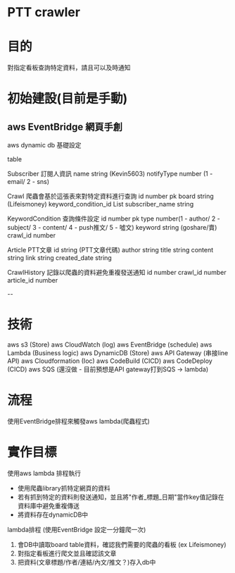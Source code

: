 # PTT crawler

# 目的
對指定看板查詢特定資料，請且可以及時通知

# 初始建設(目前是手動)
aws EventBridge 網頁手創
---
aws dynamic db 基礎設定

table

Subscriber 訂閱人資訊
    name string (Kevin5603)
    notifyType number (1 - email/ 2 - sns)

Crawl 爬蟲會基於這張表來對特定資料進行查詢
    id number pk
    board string (Lifeismoney)
    keyword_condition_id List<number>
    subscriber_name string 

KeywordCondition 查詢條件設定
    id number pk
    type number(1 - author/ 2 - subject/ 3 - content/ 4 - push推文/ 5 - 噓文)
    keyword string (goshare/賣)
    crawl_id number

Article PTT文章
    id string (PTT文章代碼)
    author string
    title string
    content string
    link string
    created_date string

CrawlHistory 記錄以爬蟲的資料避免重複發送通知
    id number
    crawl_id number
    article_id number



-- 

# 技術
aws s3 (Store)
aws CloudWatch (log)
aws EventBridge (schedule)
aws Lambda (Business logic)
aws DynamicDB (Store)
aws API Gateway (串接line API)
aws Cloudformation (Ioc)
aws CodeBuild (CICD)
aws CodeDeploy (CICD)
aws SQS (還沒做 - 目前預想是API gateway打到SQS -> lambda)


# 流程
使用EventBridge排程來觸發aws lambda(爬蟲程式)

# 實作目標
使用aws lambda 排程執行
- 使用爬蟲library抓特定網頁的資料
- 若有抓到特定的資料則發送通知，並且將"作者_標題_日期"當作key值記錄在資料庫中避免重複傳送
- 將資料存在dynamicDB中


lambda排程 (使用EventBridge 設定一分鐘爬一次)
1. 會DB中讀取board table資料，確認我們需要的爬蟲的看板 (ex Lifeismoney)
2. 對指定看板進行爬文並且確認該文章
3. 把資料(文章標題/作者/連結/內文/推文？)存入db中




